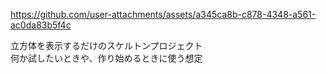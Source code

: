 
https://github.com/user-attachments/assets/a345ca8b-c878-4348-a561-ac0da83b5f4c

立方体を表示するだけのスケルトンプロジェクト  
何か試したいときや、作り始めるときに使う想定

